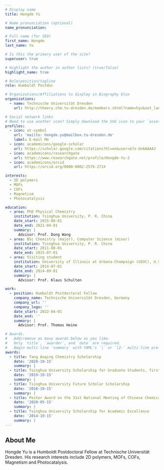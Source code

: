 ```yaml
---
# Display name
title: Hongde Yu

# Name pronunciation (optional)
name_pronunciation: 

# Full name (for SEO)
first_name: Hongde
last_name: Yu

# Is this the primary user of the site?
superuser: true

# Highlight the author in author lists? (true/false)
highlight_name: true

# Role/position/tagline
role: Humboldt Postdoc

# Organizations/Affiliations to display in Biography blox
organizations:
  - name: Technische Universität Dresden
    url: http://theory.chm.tu-dresden.de/members.shtml?name=hyu&set_language=en&lang=en

# Social network links
# Need to use another icon? Simply download the SVG icon to your `assets/media/icons/` folder.
profiles:
  - icon: at-symbol
    url: 'mailto: hongde.yu@mailbox.tu-dresden.de'
    label: E-mail Me
  - icon: academicons/google-scholar
    url: https://scholar.google.com/citations?hl=en&user=b7x-UnAAAAAJ
  - icon: academicons/researchgate
    url: https://www.researchgate.net/profile/Hongde-Yu-2
  - icon: academicons/orcid
    url: https://orcid.org/0000-0002-2576-271X

interests:
  - 2D polymers
  - MOFs
  - COFs
  - Magnetism
  - Photocatalysis

education:
  - area: PhD Physical Chemistry
    institution: Tsinghua University, P. R. China
    date_start: 2015-08-01
    date_end: 2021-04-01
    summary: |
      Advisor: Prof. Dong Wang
  - area: BSc Chemistry (major), Computer Science (minor)
    institution: Tsinghua University, P. R. China
    date_start: 2011-08-01
    date_end: 2015-07-01
  - area: Visiting student
    institution: University of Illinois at Urbana-Champaign (UIUC), U.S.A.
    date_start: 2014-07-01
    date_end: 2014-09-01
    summary: |
      Advisor: Prof. Klaus Schulten

work:
  - position: Humboldt Postdoctoral Fellow
    company_name: Technische Universität Dresden, Germany
    company_url: ''
    company_logo: ''
    date_start: 2022-04-01
    date_end: ''
    summary: |
      Advisor: Prof. Thomas Heine

# Awards.
#   Add/remove as many awards below as you like.
#   Only `title`, `awarder`, and `date` are required.
#   Begin multi-line `summary` with YAML's `|` or `|2-` multi-line prefix and indent 2 spaces below.
awards:
  - title: Tang Aoqing Chemistry Scholarship
    date: '2020-10-15'
    summary: |
  - title: Tsinghua University Scholarship for Graduate Students, first-class
    date: '2019-10-15'
    summary: |
  - title: Tsinghua University Future Scholar Scholarship
    date: '2018-10-15'
    summary: |
  - title: Poster Award on the 31st National Meeting of Chinese Chemical Society 
    date: '2020-05-15'
    summary: |
  - title: Tsinghua University Scholarship for Academic Excellence
    date: '2014-10-15'
    summary: |
---
```


## About Me

Hongde Yu is a Humboldt Postdoctoral Fellow at Technische Universität Dresden. His research interests include 2D polymers, MOFs, COFs, Magnetism and Photocatalysis.